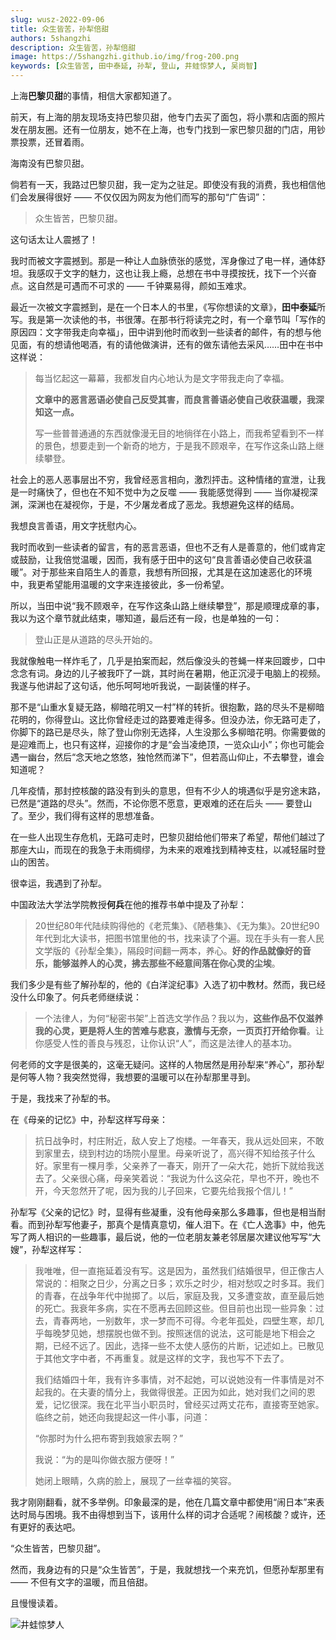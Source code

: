 ```yaml
---
slug: wusz-2022-09-06
title: 众生皆苦，孙犁倍甜
authors: 5shangzhi
description: 众生皆苦，孙犁倍甜
image: https://5shangzhi.github.io/img/frog-200.png
keywords: [众生皆苦, 田中泰延, 孙犁, 登山, 井蛙惊梦人, 吴尚智]
---
```


上海**巴黎贝甜**的事情，相信大家都知道了。

前天，有上海的朋友现场支持巴黎贝甜，他专门去买了面包，将小票和店面的照片发在朋友圈。还有一位朋友，她不在上海，也专门找到一家巴黎贝甜的门店，用钞票投票，还冒着雨。

海南没有巴黎贝甜。

倘若有一天，我路过巴黎贝甜，我一定为之驻足。即使没有我的消费，我也相信他们会发展得很好 —— 不仅仅因为网友为他们而写的那句“广告词”：

> 众生皆苦，巴黎贝甜。

这句话太让人震撼了！

我时而被文字震撼到。那是一种让人血脉偾张的感觉，浑身像过了电一样，通体舒坦。我感叹于文字的魅力，这也让我上瘾，总想在书中寻摸按抚，找下一个兴奋点。这自然是可遇而不可求的 —— 千钟粟易得，颜如玉难求。

最近一次被文字震撼到，是在一个日本人的书里，《写你想读的文章》，**田中泰延**所写。我是第一次读他的书，书很薄。在那书行将读完之时，有一个章节叫「写作的原因四：文字带我走向幸福」，田中讲到他时而收到一些读者的邮件，有的想与他见面，有的想请他喝酒，有的请他做演讲，还有的做东请他去采风……田中在书中这样说：

> 每当忆起这一幕幕，我都发自内心地认为是文字带我走向了幸福。
>
> **文章中的恶言恶语必使自己反受其害，而良言善语必使自己收获温暖，我深知这一点。**
>
> 写一些普普通通的东西就像漫无目的地徜徉在小路上，而我希望看到不一样的景色，想要走到一个新奇的地方，于是我不顾艰辛，在写作这条山路上继续攀登。

社会上的恶人恶事层出不穷，我曾经恶言相向，激烈抨击。这种情绪的宣泄，让我是一时痛快了，但也在不知不觉中为之反噬 —— 我能感觉得到 —— 当你凝视深渊，深渊也在凝视你，于是，不少屠龙者成了恶龙。我想避免这样的结局。

我想良言善语，用文字抚慰内心。

我时而收到一些读者的留言，有的恶言恶语，但也不乏有人是善意的，他们或肯定或鼓励，让我倍觉温暖，因而，我有感于田中的这句“良言善语必使自己收获温暖”。对于那些来自陌生人的善意，我想有所回报，尤其是在这加速恶化的环境中，我更希望能用温暖的文字来连接彼此，多一份希望。

所以，当田中说“我不顾艰辛，在写作这条山路上继续攀登”，那是顺理成章的事，我以为这个章节就此结束，哪知道，最后还有一段，也是单独的一句：

> 登山正是从道路的尽头开始的。

我就像触电一样炸毛了，几乎是拍案而起，然后像没头的苍蝇一样来回踱步，口中念念有词。身边的儿子被我吓了一跳，其时尚在暑期，他正沉浸于电脑上的视频。我遂与他讲起了这句话，他乐呵呵地听我说，一副装懂的样子。

那不是“山重水复疑无路，柳暗花明又一村”样的转折。很抱歉，路的尽头不是柳暗花明的，你得登山。这比你曾经走过的路要难走得多。但没办法，你无路可走了，你脚下的路已是尽头，除了登山你别无选择，人生没那么多柳暗花明。你需要做的是迎难而上，也只有这样，迎接你的才是“会当凌绝顶，一览众山小”；你也可能会遇一幽台，然后“念天地之悠悠，独怆然而涕下”，但若高山仰止，不去攀登，谁会知道呢？

几年疫情，那封控核酸的路没有到头的意思，但有不少人的境遇似乎是穷途末路，已然是“道路的尽头”。然而，不论你愿不愿意，更艰难的还在后头 —— 要登山了。至少，我们得有这样的思想准备。

在一些人出现生存危机，无路可走时，巴黎贝甜给他们带来了希望，帮他们越过了那座大山，而现在的我急于未雨绸缪，为未来的艰难找到精神支柱，以减轻届时登山的困苦。

很幸运，我遇到了孙犁。

中国政法大学法学院教授**何兵**在他的推荐书单中提及了孙犁：

> 20世纪80年代陆续购得他的《老荒集》、《陋巷集》、《无为集》。20世纪90年代到北大读书，把图书馆里他的书，找来读了个遍。现在手头有一套人民文学版的《孙犁全集》，隔段时间翻一两本，养心。**好的作品就像好的音乐，能够滋养人的心灵，拂去那些不经意间落在你心灵的尘埃**。

我们多少是有些了解孙犁的，他的《白洋淀纪事》入选了初中教材。然而，我已经没什么印象了。何兵老师继续说：

> 一个法律人，为何“秘密书架”上首选文学作品？我以为，**这些作品不仅滋养我的心灵，更是将人生的苦难与悲哀，激情与无奈，一页页打开给你看**。让你感受人性的善良与残忍，让你认识“人”，而这是法律人的基本功。

何老师的文字是很美的，这毫无疑问。这样的人物居然是用孙犁来“养心”，那孙犁是何等人物？我突然觉得，我想要的温暖可以在孙犁那里寻到。

于是，我找来了孙犁的书。

在《母亲的记忆》中，孙犁这样写母亲：

> 抗日战争时，村庄附近，敌人安上了炮楼。一年春天，我从远处回来，不敢到家里去，绕到村边的场院小屋里。母亲听说了，高兴得不知给孩子什么好。家里有一棵月季，父亲养了一春天，刚开了一朵大花，她折下就给我送去了。父亲很心痛，母亲笑着说：“我说为什么这朵花，早也不开，晚也不开，今天忽然开了呢，因为我的儿子回来，它要先给我报个信儿！”

孙犁写《父亲的记忆》时，显得有些凝重，没有他母亲那么多趣事，但也是相当耐看。而到孙犁写他妻子，那真个是情真意切，催人泪下。在《亡人逸事》中，他先写了两人相识的一些趣事，最后说，他的一位老朋友兼老邻居屡次建议他写写“大嫂”，孙犁这样写：

> 我唯唯，但一直拖延着没有写。这是因为，虽然我们结婚很早，但正像古人常说的：相聚之日少，分离之日多；欢乐之时少，相对愁叹之时多耳。我们的青春，在战争年代中抛掷了。以后，家庭及我，又多遭变故，直至最后她的死亡。我衰年多病，实在不愿再去回顾这些。但目前也出现一些异象：过去，青春两地，一别数年，求一梦而不可得。今老年孤处，四壁生寒，却几乎每晚梦见她，想摆脱也做不到。按照迷信的说法，这可能是地下相会之期，已经不远了。因此，选择一些不太使人感伤的片断，记述如上。已散见于其他文字中者，不再重复。就是这样的文字，我也写不下去了。
>
> 我们结婚四十年，我有许多事情，对不起她，可以说她没有一件事情是对不起我的。在夫妻的情分上，我做得很差。正因为如此，她对我们之间的恩爱，记忆很深。我在北平当小职员时，曾经买过两丈花布，直接寄至她家。临终之前，她还向我提起这一件小事，问道：
>
> “你那时为什么把布寄到我娘家去啊？”
>
> 我说：“为的是叫你做衣服方便呀！”
>
> 她闭上眼睛，久病的脸上，展现了一丝幸福的笑容。

我才刚刚翻看，就不多举例。印象最深的是，他在几篇文章中都使用“闹日本”来表达时局与困境。我不由得想到当下，该用什么样的词才合适呢？闹核酸？或许，还有更好的表达吧。

“众生皆苦，巴黎贝甜”。

然而，我身边有的只是“众生皆苦”，于是，我就想找一个来充饥，但愿孙犁那里有 —— 不但有文字的温暖，而且倍甜。

且慢慢读着。

![井蛙惊梦人](https://5shangzhi.github.io/img/frog.jpeg)
